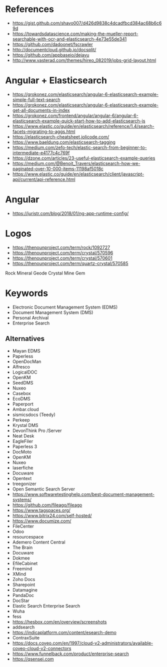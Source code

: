 
# References
- https://gist.github.com/shavo007/d426d9838c4dcadfbcd384ac68b6c69d
- https://towardsdatascience.com/making-the-mueller-report-searchable-with-ocr-and-elasticsearch-4e73e55de341
- https://github.com/dadoonet/fscrawler
- http://documentcloud.github.io/docsplit/
- https://github.com/appbaseio/dejavu
- http://www.vasterad.com/themes/hireo_082019/jobs-grid-layout.html

# Angular + Elasticsearch
- https://grokonez.com/elasticsearch/angular-6-elasticsearch-example-simple-full-text-search
- https://grokonez.com/elasticsearch/angular-6-elasticsearch-example-get-all-documents-in-index
- https://grokonez.com/frontend/angular/angular-6/angular-6-elasticsearch-example-quick-start-how-to-add-elasticsearch-js
- https://www.elastic.co/guide/en/elasticsearch/reference/1.4/search-facets-migrating-to-aggs.html
- https://elasticsearch-cheatsheet.jolicode.com/
- https://www.baeldung.com/elasticsearch-tagging
- https://medium.com/zefo-tech/elastic-search-from-beginner-to-intermediate-e4177c4c769f
- https://dzone.com/articles/23-useful-elasticsearch-example-queries
- https://medium.com/@Benoit_Travers/elasticsearch-how-we-paginated-over-10-000-items-11198af5018c
- https://www.elastic.co/guide/en/elasticsearch/client/javascript-api/current/api-reference.html

# Angular
- https://juristr.com/blog/2018/01/ng-app-runtime-config/

# Logos
- https://thenounproject.com/term/rock/1092727
- https://thenounproject.com/term/crystal/570596
- https://thenounproject.com/term/crystal/570601
- https://thenounproject.com/term/quartz-crystal/570585

Rock
Mineral
Geode
Crystal
Mine
Gem


# Keywords
- Electronic Document Management System (EDMS)
- Document Management System (DMS)
- Personal Archival
- Enterprise Search


## Alternatives
- Mayan EDMS
- Paperless
- OpenDocMan
- Alfresco
- LogicalDOC
- OpenKM
- SeedDMS
- Nuxeo
- Casebox
- EcoDMS
- Paperport
- Ambar.cloud
- sismicsdocs (Teedy)
- Perkeep
- Krystal DMS
- DevonThink Pro /Server
- Neat Desk
- EagleFiler
- Paperless 3
- DocMoto
- OpenKM
- Nuxeo
- laserfiche
- Docuware
- Opentext
- treegonizer
- Open Semantic Search Server 
- https://www.softwaretestinghelp.com/best-document-management-systems/
- https://github.com/fileago/fileago
- https://www.tagspaces.org/
- https://www.bitrix24.com/self-hosted/
- https://www.documize.com/
- FileCenter
- Odoo
- resourcespace
- Ademero Content Central
- The Brain
- Docuware
- Dokmee
- EfileCabinet
- Freemind
- XMind
- Zoho Docs
- Sharepoint
- Datamagine
- PandaDoc
- DocStar
- Elastic Search Enterprise Search
- Wuha
- fess
- https://hesbox.com/en/overview/screenshots
- addsearch
- https://indicaplatform.com/content/esearch-demo
- ContraxSuite
- https://docs.coveo.com/en/1997/cloud-v2-administrators/available-coveo-cloud-v2-connectors
- https://www.funnelback.com/product/enterprise-search
- https://qsensei.com
